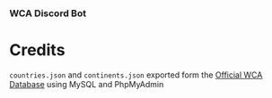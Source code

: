 ### WCA Discord Bot

# Credits
`countries.json` and `continents.json` exported form the [Official WCA Database](https://www.worldcubeassociation.org/results/misc/export.html) using MySQL and PhpMyAdmin